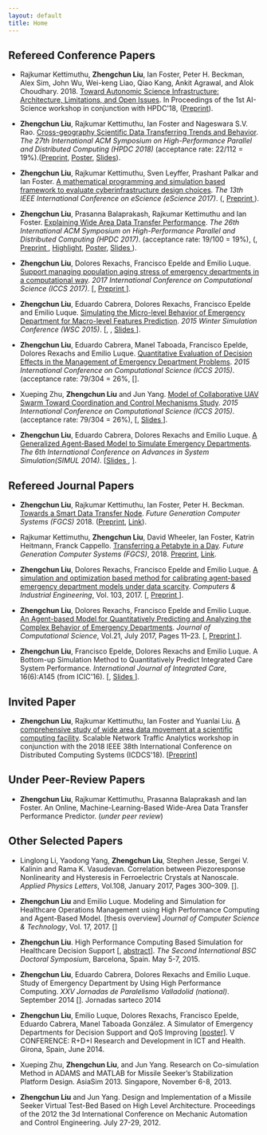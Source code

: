 ```yaml
---
layout: default
title: Home
---
```


## Refereed Conference Papers
- Rajkumar Kettimuthu, __Zhengchun Liu__, Ian Foster, Peter H. Beckman, Alex Sim, John Wu, Wei-keng Liao, Qiao Kang, Ankit Agrawal, and Alok Choudhary. 2018. [Toward Autonomic Science Infrastructure: Architecture, Limitations, and Open Issues](https://doi.org/10.1145/3217197.3217205). In Proceedings of the 1st AI-Science workshop in conjunction with HPDC'18, ([Preprint](http://www.mcs.anl.gov/~zcliu/file/ai-science18.pdf)).

- __Zhengchun Liu__, Rajkumar Kettimuthu, Ian Foster and Nageswara S.V. Rao. [Cross-geography Scientific Data Transferring Trends and Behavior](https://doi.org/10.1145/3208040.3208053). *The 27th International ACM Symposium on High-Performance Parallel and Distributed Computing (HPDC 2018)* (acceptance rate: 22/112 = 19%).([Preprint](http://www.mcs.anl.gov/~zcliu/file/hpdc2018.pdf), [Poster](file/hpdc18-poster.pdf), [Slides](file/hpdc18-slides.pdf)).

- __Zhengchun Liu__, Rajkumar Kettimuthu, Sven Leyffer, Prashant Palkar and Ian Foster. [A mathematical programming and simulation based framework to evaluate cyberinfrastructure design choices](https://doi.org/10.1109/eScience.2017.27). *The 13th IEEE International Conference on eScience (eScience 2017)*. ([<i class="ai ai-doi" aria-hidden="true"></i>](https://doi.org/10.1109/eScience.2017.27), [Preprint <i class="fa fa-file-pdf-o" aria-hidden="true"></i>](http://www.mcs.anl.gov/~zcliu/file/eScience17-preprint-Liu.pdf)<!--, <a class="btn btn-primary btn-outline btn-xs" href="file/eScience17-preprint-Liu.pdf" target="_blank">Preprint</a>-->). 

- __Zhengchun Liu__, Prasanna Balaprakash, Rajkumar Kettimuthu and Ian Foster. [Explaining Wide Area Data Transfer Performance](https://doi.org/10.1145/3078597.3078605). *The 26th International ACM Symposium on High-Performance Parallel and Distributed Computing (HPDC 2017)*. (acceptance rate: 19/100 = 19%), ([<i class="ai ai-doi" aria-hidden="true"></i>](https://doi.org/10.1145/3078597.3078605), [Preprint <i class="fa fa-file-pdf-o" aria-hidden="true"></i>](http://www.mcs.anl.gov/~zcliu/file/hpdc2017.pdf), [Highlight](http://www.mcs.anl.gov/articles/machine-learning-methods-used-develop-data-transfer-performance-models), [Poster](file/hpdc17-poster.pdf), [Slides <i class="fa fa-file-powerpoint-o" aria-hidden="true"></i>](file/slides-HPDC-2017-Zhengchun-Liu.pdf)). 

- __Zhengchun Liu__, Dolores Rexachs, Francisco Epelde and Emilio Luque. [Support managing population aging stress of emergency departments in a computational way](https://doi.org/10.1016/j.procs.2017.05.147). *2017 International Conference on Computational Science (ICCS 2017)*. [[<i class="ai ai-doi" aria-hidden="true"></i>](https://doi.org/10.1016/j.procs.2017.05.147), [Preprint <i class="fa fa-file-pdf-o" aria-hidden="true"></i>](http://www.mcs.anl.gov/~zcliu/file/aging-iccs2017.pdf)].

- __Zhengchun Liu__, Eduardo Cabrera, Dolores Rexachs, Francisco Epelde and Emilio Luque. [Simulating the Micro-level Behavior of Emergency Department for Macro-level Features Prediction](https://doi.org/10.1109/WSC.2015.7408162). *2015 Winter Simulation Conference (WSC 2015)*. [[<i class="ai ai-doi" aria-hidden="true"></i>](https://doi.org/10.1109/WSC.2015.7408162), [<i class="fa fa-file-powerpoint-o" aria-hidden="true"></i>](file/Z.Liu-WSC-2015.pdf), [Slides <i class="fa fa-file-pdf-o" aria-hidden="true"></i>](http://www.mcs.anl.gov/~zcliu/file/wsc15-micro2macro.pdf)].

- __Zhengchun Liu__, Eduardo Cabrera, Manel Taboada, Francisco Epelde, Dolores Rexachs and Emilio Luque. [Quantitative Evaluation of Decision Effects in the Management of Emergency Department Problems](https://doi.org/10.1016/j.procs.2015.05.265). *2015 International Conference on Computational Science (ICCS 2015)*. (acceptance rate: 79/304 = 26%, [[<i class="ai ai-doi" aria-hidden="true"></i>](https://doi.org/10.1016/j.procs.2015.05.265)].

- Xueping Zhu, __Zhengchun Liu__ and Jun Yang. [Model of Collaborative UAV Swarm Toward Coordination and Control Mechanisms Study](https://doi.org/10.1016/j.procs.2015.05.274). *2015 International Conference on Computational Science (ICCS 2015)*. (acceptance rate: 79/304 = 26%), [[<i class="ai ai-doi" aria-hidden="true"></i>](https://doi.org/10.1016/j.procs.2015.05.274), [Slides <i class="fa fa-file-powerpoint-o" aria-hidden="true"></i>](file/uav-agent.pdf)].

- __Zhengchun Liu__, Eduardo Cabrera, Dolores Rexachs and Emilio Luque. [A Generalized Agent-Based Model to Simulate Emergency Departments](http://www.thinkmind.org/index.php?view=article&articleid=simul_2014_3_30_50128). *The 6th International Conference on Advances in System Simulation(SIMUL 2014)*. [[Slides <i class="fa fa-file-powerpoint-o" aria-hidden="true"></i>](http://www.mcs.anl.gov/~zcliu/file/SIMUL_2014_slide.pdf), [<i class="fa fa-file-pdf-o" aria-hidden="true"></i>](file/SIMUL_2014_article.pdf)].

## Refereed Journal Papers
- __Zhengchun Liu__, Rajkumar Kettimuthu, Ian Foster, Peter H. Beckman. [Towards a Smart Data Transfer Node](https://doi.org/10.1016/j.future.2018.06.033). *Future Generation Computer Systems (FGCS)* 2018. ([Preprint](http://www.mcs.anl.gov/~zcliu/file/fgcs18-smart-dtn.pdf), [Link](https://doi.org/10.1016/j.future.2018.06.033)).

- Rajkumar Kettimuthu, __Zhengchun Liu__, David Wheeler, Ian Foster, Katrin Heitmann, Franck Cappello. [Transferring a Petabyte in a Day](https://doi.org/10.1016/j.future.2018.05.051). *Future Generation Computer Systems (FGCS)*, 2018. [Preprint](http://www.mcs.anl.gov/~zcliu/file/fgcs18-1pb.pdf), [Link](https://doi.org/10.1016/j.future.2018.05.051).

- __Zhengchun Liu__, Dolores Rexachs, Francisco Epelde and Emilio Luque. [A simulation and optimization based method for calibrating agent-based emergency department models under data scarcity](https://doi.org/10.1016/j.cie.2016.11.036). *Computers & Industrial Engineering*, Vol. 103, 2017. [[<i class="ai ai-doi" aria-hidden="true"></i>](https://doi.org/10.1016/j.cie.2016.11.036), [Preprint <i class="fa fa-file-pdf-o" aria-hidden="true"></i>](http://www.mcs.anl.gov/~zcliu/file/abm-calibration-zhengchun-liu.pdf)].

- __Zhengchun Liu__, Dolores Rexachs, Francisco Epelde and Emilio Luque. [An Agent-based Model for Quantitatively Predicting and Analyzing the Complex Behavior of Emergency Departments](https://doi.org/10.1016/j.jocs.2017.05.015). *Journal of Computational Science*, Vol.21, July 2017, Pages 11–23. [[<i class="ai ai-doi" aria-hidden="true"></i>](https://doi.org/10.1016/j.jocs.2017.05.015), [Preprint <i class="fa fa-file-pdf-o" aria-hidden="true"></i>](http://www.mcs.anl.gov/~zcliu/file/abm-ed-mdl_Zhengchun-Liu.pdf)].

- __Zhengchun Liu__, Francisco Epelde, Dolores Rexachs and Emilio Luque. A Bottom-up Simulation Method to Quantitatively Predict Integrated Care System Performance. *International Journal of Integrated Care*, 16(6):A145 (from ICIC'16). [[<i class="ai ai-doi" aria-hidden="true"></i>](http://www.ijic.org/articles/abstract/10.5334/ijic.2693/), [Slides <i class="fa fa-file-powerpoint-o" aria-hidden="true"></i>](file/5.8_Zhengchun_Liu_139.pdf)].

## Invited Paper
- __Zhengchun Liu__, Rajkumar Kettimuthu, Ian Foster and Yuanlai Liu. [A comprehensive study of wide area data movement at a scientific computing facility](http://www.mcs.anl.gov/~zcliu/file/snta-18.pdf). Scalable Network Traffic Analytics workshop in conjunction with the 2018 IEEE 38th International Conference on Distributed Computing Systems (ICDCS'18). [[Preprint](http://www.mcs.anl.gov/~zcliu/file/snta-18.pdf)]

## Under Peer-Review Papers

- __Zhengchun Liu__, Rajkumar Kettimuthu, Prasanna Balaprakash and Ian Foster. 
An Online, Machine-Learning-Based Wide-Area Data Transfer Performance Predictor. (_under peer review_) 

## Other Selected Papers

- Linglong Li, Yaodong Yang, __Zhengchun Liu__, Stephen Jesse, Sergei V. Kalinin and Rama K. Vasudevan. Correlation between Piezoresponse Nonlinearity and Hysteresis in Ferroelectric Crystals at Nanoscale. *Applied Physics Letters*, Vol.108, January 2017, Pages 300–309. [[<i class="ai ai-doi" aria-hidden="true"></i>](https://doi.org/10.1063/1.4947533)].

- __Zhengchun Liu__ and Emilio Luque. Modeling and Simulation for Healthcare Operations Management using High Performance Computing and Agent-Based Model. [thesis overview] *Journal of Computer Science & Technology*, Vol. 17, 2017. 
[[<i class="fa fa-file-pdf-o" aria-hidden="true"></i>](http://journal.info.unlp.edu.ar/wp-content/uploads/2017/05/JCST-44-Thesis-Overview-2.pdf)] 

- __Zhengchun Liu__. High Performance Computing Based Simulation for Healthcare Decision Support [[<i class="fa fa-file-powerpoint-o" aria-hidden="true"></i>](file/zliu-bsc-2015.pdf), [abstract](file/Extended-Research-Abstract.pdf)]. *The Second International BSC Doctoral Symposium*, Barcelona, Spain. May 5-7, 2015.

- __Zhengchun Liu__, Eduardo Cabrera, Dolores Rexachs and Emilio Luque. Study of Emergency Department by Using High Performance Computing. *XXV Jornadas de Paralelismo Valladolid (national)*. September 2014 [[<i class="fa fa-file-powerpoint-o" aria-hidden="true"></i>](file/Jornadas_sarteco_2014.pdf)]. Jornadas sarteco 2014

- __Zhengchun Liu__, Emilio Luque, Dolores Rexachs, Francisco Epelde, Eduardo Cabrera, Manel Taboada González. A Simulator of Emergency Departments for Decision Support and QoS Improving [[poster](file/girona_ict_poster.pdf)]. V CONFERENCE: R+D+I Research and Development in ICT and Health. Girona, Spain, June 2014.

- Xueping Zhu, __Zhengchun Liu__, and Jun Yang. Research on Co-simulation Method in ADAMS and MATLAB for Missile Seeker’s Stabilization Platform Design. AsiaSim 2013. Singapore, November 6-8, 2013.

- __Zhengchun Liu__ and Jun Yang. Design and Implementation of a Missile Seeker Virtual Test-Bed Based on High Level Architecture. Proceedings of the 2012 the 3d International Conference on Mechanic Automation and Control Engineering. July 27-29, 2012.